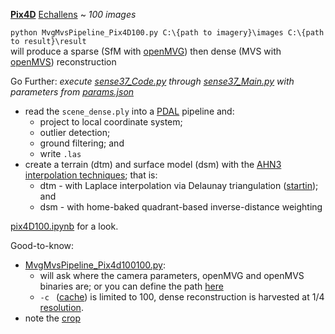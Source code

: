 **[Pix4D](https://www.pix4d.com/)** [Echallens](https://support.pix4d.com/hc/en-us/articles/360000235126-Example-projects-real-photogrammetry-data#labelM2) ~ *100 images*

`python MvgMvsPipeline_Pix4D100.py C:\{path to imagery}\images C:\{path to result}\result`  
will produce a sparse (SfM with [openMVG](https://github.com/openMVG/openMVG)) then dense (MVS with [openMVS](https://github.com/cdcseacave/openMVS)) reconstruction

Go Further:  *execute [sense37_Code.py](https://github.com/AdrianKriger/aerialPhotogrammetry101/blob/main/Pix4Echa_100/pix4D100_Code.py) through [sense37_Main.py](https://github.com/AdrianKriger/aerialPhotogrammetry101/blob/main/Pix4Echa_100/pix4D100_Main.py) with parameters from [params.json](https://github.com/AdrianKriger/aerialPhotogrammetry101/blob/main/Pix4Echa_100/params.json)*
- read the `scene_dense.ply` into a [PDAL](https://pdal.io/index.html#) pipeline and:
     - project to local coordinate system;
     - outlier detection;
     - ground filtering; and 
     - write `.las`
- create a terrain (dtm) and surface model (dsm) with the [AHN3 interpolation techniques](https://github.com/khalhoz/geo1101-ahn3-GF-and-Interpolation); that is:
    - dtm - with Laplace interpolation via Delaunay triangulation ([startin](https://github.com/hugoledoux/startinpy/)); and
    - dsm - with home-baked quadrant-based inverse-distance weighting 

 [pix4D100.ipynb](https://github.com/AdrianKriger/aerialPhotogrammetry101/blob/main/Pix4Echa_100/pix4D100.ipynb) for a look.

Good-to-know:
- [MvgMvsPipeline_Pix4d100100.py](https://github.com/AdrianKriger/aerialPhotogrammetry101/blob/main/Pix4Echa_100/MvgMvsPipeline_Pix4D100.py):
    - will ask where the camera parameters, openMVG and openMVS binaries are; or you can define the path [here](https://github.com/AdrianKriger/aerialPhotogrammetry101/blob/main/Pix4Echa_100/MvgMvsPipeline_Pix4D100.py#L114-L120)
    - `-c ` ([cache](https://github.com/AdrianKriger/aerialPhotogrammetry101/blob/main/Pix4Echa_100/MvgMvsPipeline_Pix4D100.py#L216)) is limited to 100, dense reconstruction is harvested at 1/4 [resolution](https://github.com/AdrianKriger/aerialPhotogrammetry101/blob/main/Pix4Echa_100/MvgMvsPipeline_Pix4D100.py#L251).
- note the [crop](https://github.com/AdrianKriger/aerialPhotogrammetry101/blob/main/Pix4Echa_100/pix4D100_Code.py#L112-L115)
